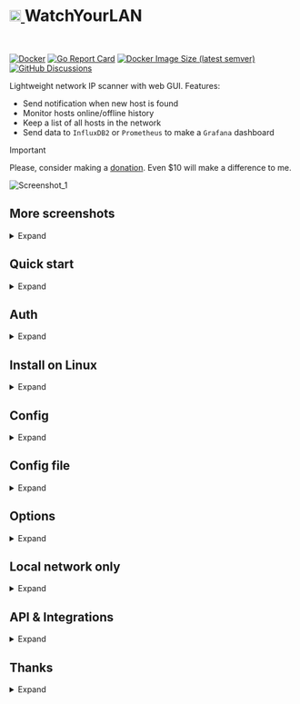 <h1><a href="https://github.com/aceberg/WatchYourLAN">
    <img src="https://raw.githubusercontent.com/aceberg/WatchYourLAN/main/assets/logo.png" width="20" />
</a>WatchYourLAN</h1>
<br/>

[![Docker](https://github.com/aceberg/WatchYourLAN/actions/workflows/main-docker-all.yml/badge.svg)](https://github.com/aceberg/WatchYourLAN/actions/workflows/main-docker-all.yml)
[![Go Report Card](https://goreportcard.com/badge/github.com/aceberg/WatchYourLAN)](https://goreportcard.com/report/github.com/aceberg/WatchYourLAN)
[![Docker Image Size (latest semver)](https://img.shields.io/docker/image-size/aceberg/watchyourlan)](https://hub.docker.com/r/aceberg/watchyourlan)
[![GitHub Discussions](https://img.shields.io/github/discussions/aceberg/WatchYourLAN)](https://github.com/aceberg/WatchYourLAN/discussions)



Lightweight network IP scanner with web GUI. Features:
- Send notification when new host is found
- Monitor hosts online/offline history
- Keep a list of all hosts in the network
- Send data to `InfluxDB2` or `Prometheus` to make a `Grafana` dashboard 

> [!IMPORTANT]   
> Please, consider making a [donation](https://github.com/aceberg#donate). Even $10 will make a difference to me.

![Screenshot_1](https://raw.githubusercontent.com/aceberg/WatchYourLAN/main/assets/Screenshot_1.png)  

## More screenshots

<details>
  <summary>Expand</summary>

![Screenshot_5](https://raw.githubusercontent.com/aceberg/WatchYourLAN/main/assets/Screenshot_5.png)   
![Screenshot_2](https://raw.githubusercontent.com/aceberg/WatchYourLAN/main/assets/Screenshot_2.png)   
![Screenshot_3](https://raw.githubusercontent.com/aceberg/WatchYourLAN/main/assets/Screenshot_3.png)   
![Screenshot_4](https://raw.githubusercontent.com/aceberg/WatchYourLAN/main/assets/Screenshot_4.png) 
</details> 

## Quick start

<details>
  <summary>Expand</summary>

Replace `$YOURTIMEZONE` with correct time zone and `$YOURIFACE` with network interface you want to scan. Network mode must be `host`. Set `$DOCKERDATAPATH` for container to save data:

```sh
docker run --name wyl \
	-e "IFACES=$YOURIFACE" \
	-e "TZ=$YOURTIMEZONE" \
	--network="host" \
	-v $DOCKERDATAPATH/wyl:/data/WatchYourLAN \
    aceberg/watchyourlan
```
Web GUI should be at http://localhost:8840

</details> 

## Auth

<details>
  <summary>Expand</summary>

**WatchYourLAN** does not have built-in auth option. But you can use it with SSO tools like Authelia, or my simple auth app [ForAuth](https://github.com/aceberg/ForAuth).   
Here is an example [docker-compose-auth.yml](https://github.com/aceberg/WatchYourLAN/blob/main/docker-compose-auth.yml).

> :warning:  **WARNING!**   
> Please, don't forget that WYL needs `host` network mode to work. So, WYL port will be exposed in this setup. You need to limit access to it with firewall or other measures.   

</details> 

## Install on Linux

<details>
  <summary>Expand</summary>

All binary packages can be found in [latest](https://github.com/aceberg/WatchYourLAN/releases/latest) release. There are `.deb`, `.rpm`, `.apk` (Alpine Linux) and `.tar.gz` files.   

Supported architectures: `amd64`, `i386`, `arm_v5`, `arm_v6`, `arm_v7`, `arm64`.   
Dependencies: `arp-scan`, `tzdata`.

For `amd64` there is a `deb` repo [available](https://github.com/aceberg/ppa)

</details> 

## Config
<details>
  <summary>Expand</summary>

Configuration can be done through config file, GUI or environment variables. Variable names is `config_v2.yaml` file are the same, but in lowcase.

### Basic config
| Variable  | Description | Default |
| --------  | ----------- | ------- |
| TZ | Set your timezone for correct time | |
| HOST | Listen address | 0.0.0.0 |
| PORT   | Port for web GUI | 8840 |
| THEME | Any theme name from https://bootswatch.com in lowcase or [additional](https://github.com/aceberg/aceberg-bootswatch-fork) | sand |
| COLOR | Background color: light or dark | dark |
| NODEPATH | Path to local node modules |  |
| SHOUTRRR_URL | WatchYourLAN uses [Shoutrrr](https://github.com/containrrr/shoutrrr) to send notifications. It is already integrated, just needs a correct URL. Examples for Discord, Email, Gotify, Matrix, Ntfy, Pushover, Slack, Telegram, Generic Webhook and etc are [here](https://containrrr.dev/shoutrrr/v0.8/services/gotify/) | |

### Scan settings
| Variable  | Description | Default |
| --------  | ----------- | ------- |
| IFACES | Interfaces to scan. Could be one or more, separated by space. See [docs/VLAN_ARP_SCAN.md](https://github.com/aceberg/WatchYourLAN/blob/main/docs/VLAN_ARP_SCAN.md). | |
| TIMEOUT | Time between scans (seconds) | 120 |
| ARP_ARGS | Arguments for `arp-scan`. Enable `debug` log level to see resulting command. (Example: `-r 1`). See [docs/VLAN_ARP_SCAN.md](https://github.com/aceberg/WatchYourLAN/blob/main/docs/VLAN_ARP_SCAN.md). | |
| ARP_STRS ARP_STRS_JOINED | See [docs/VLAN_ARP_SCAN.md](https://github.com/aceberg/WatchYourLAN/blob/main/docs/VLAN_ARP_SCAN.md). | |
| LOG_LEVEL | Log level: `debug`, `info`, `warn` or `error` | info |
| TRIM_HIST | Remove history after (hours) | 48 |
| HIST_IN_DB | Store History in DB - if `false`, the History will be stored only in memory and will be lost on app restart. Though, it will keep the app DB smaller (InfluxDB or Prometheus is recommended for long-term History storage) | false |
| USE_DB | Either `sqlite` or `postgres` | sqlite |
| PG_CONNECT | Address to connect to PostgreSQL. (Example: `postgres://username:password@192.168.0.1:5432/dbname?sslmode=disable`). Full list of URL parameters [here](https://pkg.go.dev/github.com/lib/pq#hdr-Connection_String_Parameters) | |

### InfluxDB2 config
This config matches Grafana's config for InfluxDB data source

| Variable  | Description | Default | Example |
| --------  | ----------- | ------- | ------- |
| INFLUX_ENABLE | Enable export to InfluxDB2 | false | true |
| INFLUX_SKIP_TLS | Skip TLS Verify | false | true |
| INFLUX_ADDR | Address:port of InfluxDB2 server | | https://192.168.2.3:8086/ |
| INFLUX_BUCKET | InfluxDB2 bucket | | test |
| INFLUX_ORG | InfluxDB2 org | | home |
| INFLUX_TOKEN | Secret token, generated by InfluxDB2 | | |

### Prometheus config
This config configures the Prometheus data source

| Variable  | Description | Default | Example |
| --------  | ----------- | ------- | ------- |
| PROMETHEUS_ENABLE | Enable the Prometheus `/metrics` endpoint | false | true |

</details> 

## Config file

<details>
  <summary>Expand</summary>

Config file name is `config_v2.yaml`. Example:

```yaml
arp_args: ""
color: dark
hist_in_db: false
host: 0.0.0.0
ifaces: enp4s0
influx_addr: ""
influx_bucket: ""
influx_enable: false
influx_org: ""
influx_skip_tls: false
influx_token: ""
log_level: info
nodepath: ""
pg_connect: ""
port: "8840"
prometheus_enable: false
shoutrrr_url: "gotify://192.168.0.1:8083/AwQqpAae.rrl5Ob/?title=Unknown host detected&DisableTLS=yes"
theme: sand
timeout: 60
trim_hist: 48
use_db: sqlite
```

</details> 

## Options

<details>
  <summary>Expand</summary>

| Key  | Description | Default | 
| --------  | ----------- | ------- | 
| -d | Path to config dir | /data/WatchYourLAN | 
| -n | Path to node modules (see below) | |

</details> 

## Local network only
<details>
  <summary>Expand</summary>

By default, this app pulls themes, icons and fonts from the internet. But, in some cases, it may be useful to have an independent from global network setup. I created a separate [image](https://github.com/aceberg/my-dockerfiles/tree/main/node-bootstrap) with all necessary modules and fonts.
Run with Docker:
```sh
docker run --name node-bootstrap          \
    -p 8850:8850                          \
    aceberg/node-bootstrap
```
```sh
docker run --name wyl \
	-e "IFACES=$YOURIFACE" \
	-e "TZ=$YOURTIMEZONE" \
	--network="host" \
	-v $DOCKERDATAPATH/wyl:/data/WatchYourLAN \
    aceberg/watchyourlan -n "http://$YOUR_IP:8850"
```
Or use [docker-compose](docker-compose.yml)

</details> 

## API & Integrations

<details>
  <summary>Expand</summary>

### API
Moved to [docs/API.md](https://github.com/aceberg/WatchYourLAN/blob/main/docs/API.md)

### Integrations
- [ArchLinux (AUR)](https://aur.archlinux.org/packages/watch-your-lan) by `gilcu3`
- [Python API client](https://github.com/drwahl/py-watchyourlanclient) by [drwahl](https://github.com/drwahl)
- [Umbrel](https://apps.umbrel.com/app/watch-your-lan) by [Jasper](https://github.com/ceramicwhite)
- [YunoHost](https://apps.yunohost.org/app/watchyourlan)
</details> 

## Thanks
<details>
  <summary>Expand</summary>

- All go packages listed in [dependencies](https://github.com/aceberg/WatchYourLAN/network/dependencies)
- Favicon and logo: [Access point icons created by Freepik - Flaticon](https://www.flaticon.com/free-icons/access-point)
- [Bootstrap](https://getbootstrap.com/)
- Themes: [Free themes for Bootstrap](https://bootswatch.com)

</details> 
